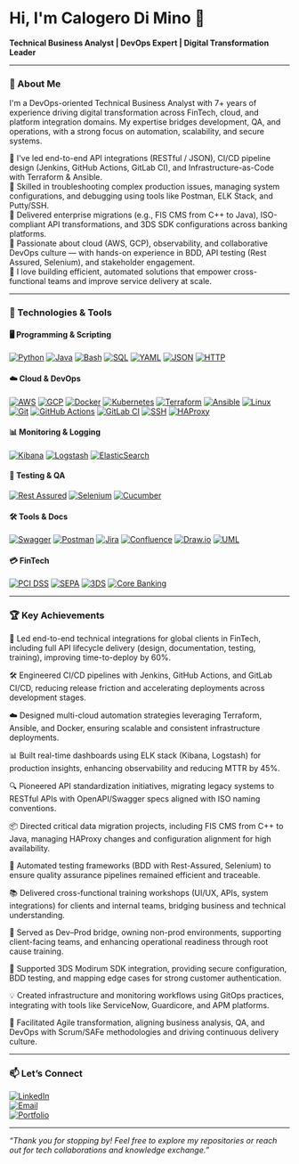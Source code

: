 # Hi, I'm Calogero Di Mino 👋  
**Technical Business Analyst | DevOps Expert | Digital Transformation Leader**

---

### 🚀 About Me  

I'm a DevOps-oriented Technical Business Analyst with 7+ years of experience driving digital transformation across FinTech, cloud, and platform integration domains. My expertise bridges development, QA, and operations, with a strong focus on automation, scalability, and secure systems.

🔹 I've led end-to-end API integrations (RESTful / JSON), CI/CD pipeline design (Jenkins, GitHub Actions, GitLab CI), and Infrastructure-as-Code with Terraform & Ansible.  
🔹 Skilled in troubleshooting complex production issues, managing system configurations, and debugging using tools like Postman, ELK Stack, and Putty/SSH.  
🔹 Delivered enterprise migrations (e.g., FIS CMS from C++ to Java), ISO-compliant API transformations, and 3DS SDK configurations across banking platforms.  
🔹 Passionate about cloud (AWS, GCP), observability, and collaborative DevOps culture — with hands-on experience in BDD, API testing (Rest Assured, Selenium), and stakeholder engagement.  
🔹 I love building efficient, automated solutions that empower cross-functional teams and improve service delivery at scale.


---

### 🔧 Technologies & Tools  

#### 🖥️ Programming & Scripting
[![Python](https://img.shields.io/badge/-Python-3776AB?style=for-the-badge&logo=python&logoColor=white)](https://www.python.org/)
[![Java](https://img.shields.io/badge/-Java-007396?style=for-the-badge&logo=java&logoColor=white)](https://www.java.com/)
[![Bash](https://img.shields.io/badge/-Bash-4EAA25?style=for-the-badge&logo=gnubash&logoColor=white)](https://www.gnu.org/software/bash/)
[![SQL](https://img.shields.io/badge/-SQL-4479A1?style=for-the-badge&logo=postgresql&logoColor=white)](https://www.postgresql.org/)
[![YAML](https://img.shields.io/badge/-YAML-000000?style=for-the-badge&logo=yaml&logoColor=white)](https://yaml.org/)
[![JSON](https://img.shields.io/badge/-JSON-000000?style=for-the-badge&logo=json&logoColor=white)](https://www.json.org/)
[![HTTP](https://img.shields.io/badge/-HTTP-005571?style=for-the-badge)]()

#### ☁️ Cloud & DevOps
[![AWS](https://img.shields.io/badge/-AWS-232F3E?style=for-the-badge&logo=amazonaws&logoColor=white)](https://aws.amazon.com/)
[![GCP](https://img.shields.io/badge/-GCP-4285F4?style=for-the-badge&logo=googlecloud&logoColor=white)](https://cloud.google.com/)
[![Docker](https://img.shields.io/badge/-Docker-2496ED?style=for-the-badge&logo=docker&logoColor=white)](https://www.docker.com/)
[![Kubernetes](https://img.shields.io/badge/-Kubernetes-326CE5?style=for-the-badge&logo=kubernetes&logoColor=white)](https://kubernetes.io/)
[![Terraform](https://img.shields.io/badge/-Terraform-7B42BC?style=for-the-badge&logo=terraform&logoColor=white)](https://www.terraform.io/)
[![Ansible](https://img.shields.io/badge/-Ansible-EE0000?style=for-the-badge&logo=ansible&logoColor=white)](https://www.ansible.com/)
[![Linux](https://img.shields.io/badge/-Linux-FCC624?style=for-the-badge&logo=linux&logoColor=black)](https://www.linux.org/)
[![Git](https://img.shields.io/badge/-Git-F05032?style=for-the-badge&logo=git&logoColor=white)](https://git-scm.com/)
[![GitHub Actions](https://img.shields.io/badge/-GitHub%20Actions-2088FF?style=for-the-badge&logo=githubactions&logoColor=white)](https://github.com/features/actions)
[![GitLab CI](https://img.shields.io/badge/-GitLab%20CI-FC6D26?style=for-the-badge&logo=gitlab&logoColor=white)](https://about.gitlab.com/stages-devops-lifecycle/continuous-integration/)
[![SSH](https://img.shields.io/badge/-SSH-000000?style=for-the-badge&logo=openssh&logoColor=white)](https://www.openssh.com/)
[![HAProxy](https://img.shields.io/badge/-HAProxy-000000?style=for-the-badge&logo=haproxy&logoColor=white)](http://www.haproxy.org/)

#### 📊 Monitoring & Logging
[![Kibana](https://img.shields.io/badge/-Kibana-005571?style=for-the-badge&logo=elastic&logoColor=white)](https://www.elastic.co/kibana/)
[![Logstash](https://img.shields.io/badge/-Logstash-000000?style=for-the-badge&logo=logstash&logoColor=white)](https://www.elastic.co/logstash)
[![ElasticSearch](https://img.shields.io/badge/-Elasticsearch-005571?style=for-the-badge&logo=elasticsearch&logoColor=white)](https://www.elastic.co/elasticsearch/)

#### 🧪 Testing & QA
[![Rest Assured](https://img.shields.io/badge/-Rest%20Assured-6DB33F?style=for-the-badge&logo=java&logoColor=white)](https://rest-assured.io/)
[![Selenium](https://img.shields.io/badge/-Selenium-43B02A?style=for-the-badge&logo=selenium&logoColor=white)](https://www.selenium.dev/)
[![Cucumber](https://img.shields.io/badge/-Cucumber-23D96C?style=for-the-badge&logo=cucumber&logoColor=white)](https://cucumber.io/)

#### 🛠️ Tools & Docs
[![Swagger](https://img.shields.io/badge/-Swagger-85EA2D?style=for-the-badge&logo=swagger&logoColor=black)](https://swagger.io/)
[![Postman](https://img.shields.io/badge/-Postman-FF6C37?style=for-the-badge&logo=postman&logoColor=white)](https://www.postman.com/)
[![Jira](https://img.shields.io/badge/-Jira-0052CC?style=for-the-badge&logo=jira&logoColor=white)](https://www.atlassian.com/software/jira)
[![Confluence](https://img.shields.io/badge/-Confluence-172B4D?style=for-the-badge&logo=confluence&logoColor=white)](https://www.atlassian.com/software/confluence)
[![Draw.io](https://img.shields.io/badge/-Draw.io-F08705?style=for-the-badge&logo=diagramsdotnet&logoColor=white)](https://drawio-app.com/)
[![UML](https://img.shields.io/badge/-UML-000000?style=for-the-badge)]()

#### 💳 FinTech
[![PCI DSS](https://img.shields.io/badge/-PCI%20DSS-0033A0?style=for-the-badge)]()
[![SEPA](https://img.shields.io/badge/-SEPA-0033A0?style=for-the-badge)]()
[![3DS](https://img.shields.io/badge/-3DSecure-0085CA?style=for-the-badge)]()
[![Core Banking](https://img.shields.io/badge/-Core%20Banking-0A0A0A?style=for-the-badge)]()

---

### 🏆 Key Achievements  

🚀 Led end-to-end technical integrations for global clients in FinTech, including full API lifecycle delivery (design, documentation, testing, training), improving time-to-deploy by 60%.

🛠️ Engineered CI/CD pipelines with Jenkins, GitHub Actions, and GitLab CI/CD, reducing release friction and accelerating deployments across development stages.

☁️ Designed multi-cloud automation strategies leveraging Terraform, Ansible, and Docker, ensuring scalable and consistent infrastructure deployments.

📊 Built real-time dashboards using ELK stack (Kibana, Logstash) for production insights, enhancing observability and reducing MTTR by 45%.

🔍 Pioneered API standardization initiatives, migrating legacy systems to RESTful APIs with OpenAPI/Swagger specs aligned with ISO naming conventions.

📦 Directed critical data migration projects, including FIS CMS from C++ to Java, managing HAProxy changes and configuration alignment for high availability.

🔄 Automated testing frameworks (BDD with Rest-Assured, Selenium) to ensure quality assurance pipelines remained efficient and traceable.

📚 Delivered cross-functional training workshops (UI/UX, APIs, system integrations) for clients and internal teams, bridging business and technical understanding.

🧠 Served as Dev–Prod bridge, owning non-prod environments, supporting client-facing teams, and enhancing operational readiness through root cause training.

🔐 Supported 3DS Modirum SDK integration, providing secure configuration, BDD testing, and mapping edge cases for strong customer authentication.

💡 Created infrastructure and monitoring workflows using GitOps practices, integrating with tools like ServiceNow, Guardicore, and APM platforms.

🧩 Facilitated Agile transformation, aligning business analysis, QA, and DevOps with Scrum/SAFe methodologies and driving continuous delivery culture.


---

### 📫 Let’s Connect  
[![LinkedIn](https://img.shields.io/badge/-LinkedIn-0A66C2?style=for-the-badge&logo=linkedin&logoColor=white)](https://linkedin.com/in/calogero-di-mino-a328a5106)  
[![Email](https://img.shields.io/badge/-Email-D14836?style=for-the-badge&logo=gmail&logoColor=white)](mailto:calogero.dimino@example.com)  
[![Portfolio](https://img.shields.io/badge/-Portfolio-4285F4?style=for-the-badge&logo=googlechrome&logoColor=white)](WIP!!!comingsoon)

---

*“Thank you for stopping by! Feel free to explore my repositories or reach out for tech collaborations and knowledge exchange.”*

